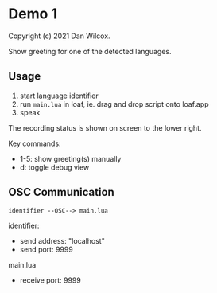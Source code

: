 Demo 1
======

Copyright (c) 2021 Dan Wilcox.

Show greeting for one of the detected languages.

Usage
-----

1. start language identifier
2. run `main.lua` in loaf, ie. drag and drop script onto loaf.app
3. speak

The recording status is shown on screen to the lower right.

Key commands:
* 1-5: show greeting(s) manually
* d: toggle debug view

OSC Communication
-----------------

```
identifier --OSC--> main.lua
```

identifier:
* send address: "localhost"
* send port: 9999

main.lua
* receive port: 9999
